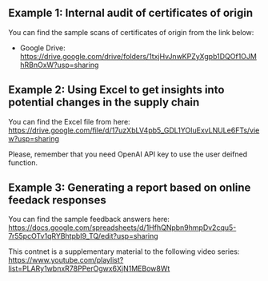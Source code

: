 ## Example 1: Internal audit of certificates of origin
You can find the sample scans of certificates of origin from the link below:
* Google Drive: https://drive.google.com/drive/folders/1txjHvJnwKPZyXgpb1DQOf1OJMhRBnOxW?usp=sharing

## Example 2: Using Excel to get insights into potential changes in the supply chain
You can find the Excel file from here: https://drive.google.com/file/d/17uzXbLV4pb5_GDL1YOIuExvLNULe6FTs/view?usp=sharing

Please, remember that you need OpenAI API key to use the user deifned function.

## Example 3: Generating a report based on online feedack responses
You can find the sample feedback answers here: https://docs.google.com/spreadsheets/d/1HfhQNpbn9hmpDv2cqu5-7r55pcOTv1qRYBhtpbI9_TQ/edit?usp=sharing

This contnet is a supplementary material to the following video series: https://www.youtube.com/playlist?list=PLARy1wbnxR78PPerOgwx6XjN1MEBow8Wt

